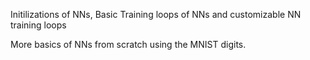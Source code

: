 Initilizations of NNs, Basic Training loops of NNs and customizable NN training loops

More basics of NNs from scratch using the MNIST digits. 

